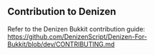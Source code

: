 Contribution to Denizen
-----------------------

Refer to the Denizen Bukkit contribution guide: https://github.com/DenizenScript/Denizen-For-Bukkit/blob/dev/CONTRIBUTING.md

